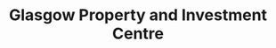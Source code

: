 ---
title: "Glasgow Property and Investment Centre"
url: /glasgow/glasgow-property-and-investment-centre/
shop: pawnbroker
---